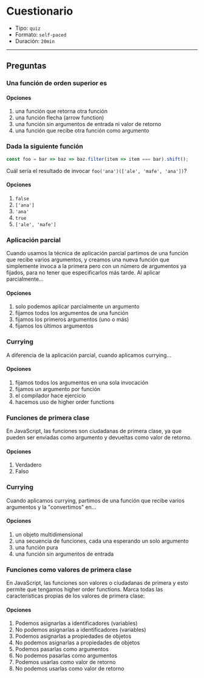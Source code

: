# Cuestionario

* Tipo: `quiz`
* Formato: `self-paced`
* Duración: `20min`

***

## Preguntas

### Una función de orden superior es

#### Opciones

1. una función que retorna otra función
2. una función flecha (arrow function)
3. una función sin argumentos de entrada ni valor de retorno
4. una función que recibe otra función como argumento

<solution style="display:none;">1,4</solution>

### Dada la siguiente función

```js
const foo = bar => baz => baz.filter(item => item === bar).shift();
```

Cuál sería el resultado de invocar `foo('ana')(['ale', 'mafe', 'ana'])`?

#### Opciones

1. `false`
2. `['ana']`
3. `'ana'`
4. `true`
5. `['ale', 'mafe']`

<solution style="display:none;">3</solution>

### Aplicación parcial

Cuando usamos la técnica de aplicación parcial partimos de una función que
recibe varios argumentos, y creamos una nueva función que simplemente invoca a
la primera pero con un número de argumentos ya fijados, para no tener que
especificarlos más tarde. Al aplicar parcialmente...

#### Opciones

1. solo podemos aplicar parcialmente un argumento
2. fijamos todos los argumentos de una función
3. fijamos los primeros argumentos (uno o más)
4. fijamos los últimos argumentos

<solution style="display:none;">3</solution>

### Currying

A diferencia de la aplicación parcial, cuando aplicamos currying...

#### Opciones

1. fijamos todos los argumentos en una sola invocación
2. fijamos un argumento por función
3. el compilador hace ejercicio
4. hacemos uso de higher order functions

<solution style="display:none;">2</solution>

### Funciones de primera clase

En JavaScript, las funciones son ciudadanas de primera clase, ya que pueden ser
enviadas como argumento y devueltas como valor de retorno.

#### Opciones

1. Verdadero
2. Falso

<solution style="display:none;">1</solution>

### Currying

Cuando aplicamos currying, partimos de una función que recibe varios argumentos
y la "convertimos" en...

#### Opciones

1. un objeto multidimensional
2. una secuencia de funciones, cada una esperando un solo argumento
3. una función pura
4. una función sin argumentos de entrada

<solution style="display:none;">2</solution>

### Funciones como valores de primera clase

En JavaScript, las funciones son valores o ciudadanas de primera y esto permite
que tengamos higher order functions. Marca todas las características propias
de los valores de primera clase:

#### Opciones

1. Podemos asignarlas a identificadores (variables)
2. No podemos asignarlas a identificadores (variables)
3. Podemos asignarlas a propiedades de objetos
4. No podemos asignarlas a propiedades de objetos
5. Podemos pasarlas como argumentos
6. No podemos pasarlas como argumentos
7. Podemos usarlas como valor de retorno
8. No podemos usarlas como valor de retorno

<solution style="display:none;">1,3,5,7</solution>
